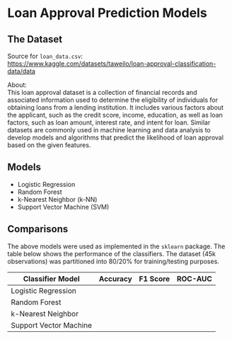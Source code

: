 # Loan Approval Prediction Models

## The Dataset

Source for `loan_data.csv`:  
https://www.kaggle.com/datasets/taweilo/loan-approval-classification-data/data

About:  
This loan approval dataset is a collection of financial records and associated information used to determine the eligibility of individuals for obtaining loans from a lending institution.
It includes various factors about the applicant, such as the credit score, income, education, as well as loan factors, such as loan amount, interest rate, and intent for loan.
Similar datasets are commonly used in machine learning and data analysis to develop models and algorithms that predict the likelihood of loan approval based on the given features.

## Models
- Logistic Regression
- Random Forest
- k-Nearest Neighbor (k-NN)
- Support Vector Machine (SVM)

## Comparisons
The above models were used as implemented in the `sklearn` package.
The table below shows the performance of the classifiers.
The dataset (45k observations) was partitioned into 80/20% for training/testing purposes.

| Classifier Model       | Accuracy | F1 Score | ROC-AUC |
| ---------------------- | -------- | -------- | ------- |
| Logistic Regression    |  |  |  |
| Random Forest          |  |  |  |
| k-Nearest Neighbor     |  |  |  |
| Support Vector Machine |  |  |  |

